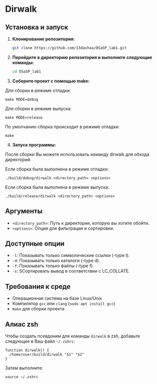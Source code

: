 # Dirwalk

## Установка и запуск

1. **Клонирование репозитория:**

    ```bash
    git clone https://github.com/13dashaa/OSaSP_lab1.git
    ```

2. **Перейдите в директорию репозитория и выполните следующие команды:**

    ```bash
    cd OSaSP_lab1
    ```

3. **Соберите проект с помощью make:**

Для сборки в режиме отладки:

    
    make MODE=debug
    

Для сборки в режиме выпуска:

    
    make MODE=release
    
По умолчанию сборка происходит в режиме отладки:

    
    make 
   

4. **Запуск программы:**

После сборки Вы можете использовать команду dirwalk для обхода директорий.

Если сборка была выполнена в режиме отладки:

    ./build/debug/dirwalk <directory_path> <options>
        

Если сборка была выполнена в режиме выпуска:

    ./build/release/dirwalk <directory_path> <options>
           
    

## Аргументы

- `<directory_path>`: Путь к директории, которую вы хотите обойти.
- `<options>`: Опции для фильтрации и сортировки.

## Доступные опции

- `-l`: Показывать только символические ссылки (-type l).
- `-d`: Показывать только каталоги (-type d).
- `-f`: Показывать только файлы (-type f).
- `-s`: SСортировать вывод в соответствии с LC_COLLATE.

## Требования к среде

-  Операционная система на базе Linux/Unix 
-  Компилятор `gcc` или `clang` (`sudo apt install gcc`)
- `make` для сборки проекта 

## Алиас zsh

Чтобы создать псевдоним для команды  `dirwalk` в zsh, добавьте следующее в Ваш файл `~/.zshrc`:

    
    function dirwalk() {
      /home/user/build/dirwalk "$1" "$2"
    }
    

Затем выполните:

    
    source ~/.zshrc
    
